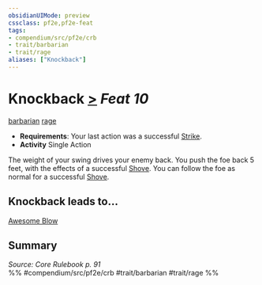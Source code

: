 ```yaml
---
obsidianUIMode: preview
cssclass: pf2e,pf2e-feat
tags:
- compendium/src/pf2e/crb
- trait/barbarian
- trait/rage
aliases: ["Knockback"]
---
```

# Knockback  [>](rules/core-rulebook/chapter-9-playing-the-game.md#Actions "Single Action") *Feat 10*  
[barbarian](rules/traits/barbarian.md)  [rage](rules/traits/rage.md)  

- **Requirements**: Your last action was a successful [Strike](rules/actions/strike.md).
- **Activity** Single Action

The weight of your swing drives your enemy back. You push the foe back 5 feet, with the effects of a successful [Shove](rules/actions/shove.md). You can follow the foe as normal for a successful [Shove](rules/actions/shove.md).

## Knockback leads to...

[Awesome Blow](compendium/feats/awesome-blow.md)

## Summary

*Source: Core Rulebook p. 91*  
%% #compendium/src/pf2e/crb #trait/barbarian #trait/rage %%